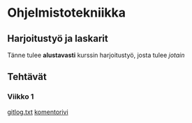 # Ohjelmistotekniikka

## Harjoitustyö ja laskarit

Tänne tulee **alustavasti** kurssin harjoitustyö, josta tulee *jotain*

## Tehtävät

### Viikko 1

[gitlog.txt](https://github.com/EgoTastic/ot-harjoitustyo/blob/main/laskarit/viikko1/gitlog.txt)
[komentorivi](https://github.com/EgoTastic/ot-harjoitustyo/blob/main/laskarit/viikko1/komentorivi.txt)
